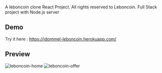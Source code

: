 A leboncoin clone React Project. All rights reserved to Leboncoin.
Full Stack project with Node.js server

## Demo
Try it here : https://jdommel-leboncoin.herokuapp.com/

## Preview
![leboncoin-home](https://user-images.githubusercontent.com/47571184/59341051-6cbb1c00-8d07-11e9-90c8-737c07f76aff.jpg)
![leboncoin-offer](https://user-images.githubusercontent.com/47571184/59341052-6cbb1c00-8d07-11e9-93a9-e11d92828e0a.jpg)

